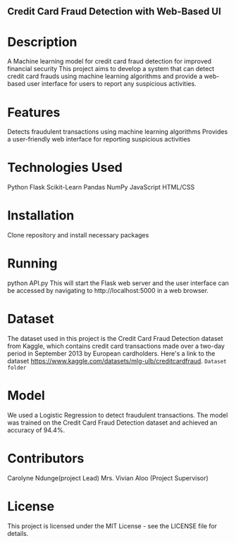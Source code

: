 ## Credit Card Fraud Detection with Web-Based UI

# Description
A Machine learning model for credit card fraud detection for improved financial security
This project aims to develop a system that can detect credit card frauds using machine learning algorithms and provide a web-based user interface for users to report any suspicious activities.

# Features
Detects fraudulent transactions using machine learning algorithms
Provides a user-friendly web interface for reporting suspicious activities

# Technologies Used
Python
Flask
Scikit-Learn
Pandas
NumPy
JavaScript
HTML/CSS
# Installation
Clone repository and install necessary packages

# Running 
python API.py
This will start the Flask web server and the user interface can be accessed by navigating to http://localhost:5000 in a web browser.

# Dataset
The dataset used in this project is the Credit Card Fraud Detection dataset from Kaggle, which contains credit card transactions made over a two-day period in September 2013 by European cardholders. Here's a link to the dataset https://www.kaggle.com/datasets/mlg-ulb/creditcardfraud.
`Dataset folder`

# Model
We used a Logistic Regression to detect fraudulent transactions. The model was trained on the Credit Card Fraud Detection dataset and achieved an accuracy of 94.4%.

# Contributors
Carolyne Ndunge(project Lead)
Mrs. Vivian Aloo (Project Supervisor)

# License
This project is licensed under the MIT License - see the LICENSE file for details.
